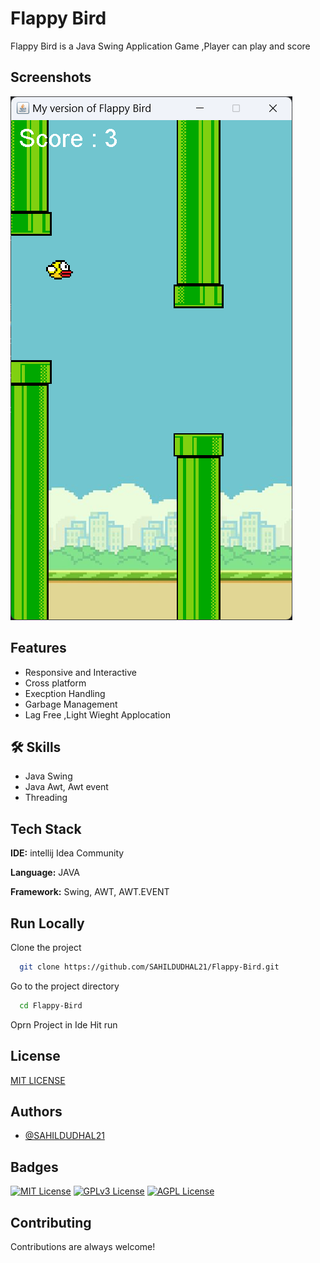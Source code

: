# Flappy Bird

Flappy Bird is a Java Swing Application Game ,Player can play and score




## Screenshots

![App Screenshot](https://github.com/SAHILDUDHAL21/Flappy-Bird/blob/main/image.png)


## Features

- Responsive and Interactive 
- Cross platform
- Execption Handling
- Garbage Management
- Lag Free ,Light Wieght Applocation


## 🛠 Skills

- Java Swing 
- Java Awt, Awt event
- Threading

         



## Tech Stack

**IDE:** intellij Idea Community 

**Language:** JAVA

**Framework:** Swing, AWT, AWT.EVENT


## Run Locally

Clone the project

```bash
  git clone https://github.com/SAHILDUDHAL21/Flappy-Bird.git
```

Go to the project directory

```bash
  cd Flappy-Bird
```

Oprn Project in Ide Hit run 


## License

[MIT LICENSE](https://github.com/SAHILDUDHAL21/Flappy-Bird/blob/main/LICENSE)


## Authors

- [@SAHILDUDHAL21](https://www.github.com/SAHILDUDHAL21)


## Badges


[![MIT License](https://img.shields.io/badge/License-MIT-green.svg)](https://choosealicense.com/licenses/mit/)
[![GPLv3 License](https://img.shields.io/badge/License-GPL%20v3-yellow.svg)](https://opensource.org/licenses/)
[![AGPL License](https://img.shields.io/badge/license-AGPL-blue.svg)](http://www.gnu.org/licenses/agpl-3.0)


## Contributing

Contributions are always welcome!







